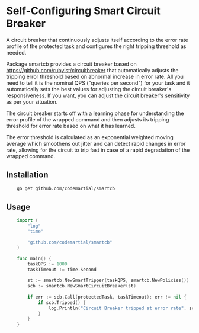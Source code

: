 # Self-Configuring Smart Circuit Breaker
A circuit breaker that continuously adjusts itself according to the error rate profile of the protected task and configures the right tripping threshold as needed.

Package smartcb provides a circuit breaker based on https://github.com/rubyist/circuitbreaker that automatically adjusts the tripping error threshold based on abnormal increase in error rate. All you need to tell it is the nominal QPS ("queries per second") for your task and it automatically sets the best values for adjusting the circuit breaker's responsiveness. If you want, you can adjust the circuit breaker's sensitivity as per your situation.

The circuit breaker starts off with a learning phase for understanding the error profile of the wrapped command and then adjusts its tripping threshold for error rate based on what it has learned.

The error threshold is calculated as an exponential weighted moving average which smoothens out jitter and can detect rapid changes in error rate, allowing for the circuit to trip fast in case of a rapid degradation of the wrapped command.

## Installation
```sh
    go get github.com/codemartial/smartcb
```

## Usage
```go
    import (
        "log"
	    "time"

	    "github.com/codemartial/smartcb"
    )

    func main() {
        taskQPS := 1000
        taskTimeout := time.Second
        
        st := smartcb.NewSmartTripper(taskQPS, smartcb.NewPolicies())
	    scb := smartcb.NewSmartCircuitBreaker(st)
	    
        if err := scb.Call(protectedTask, taskTimeout); err != nil {
            if scb.Tripped() {
                log.Println("Circuit Breaker tripped at error rate", scb.ErrorRate(), "Normal error rate was ", st.LearnedRate())
            }
        }
    }
```